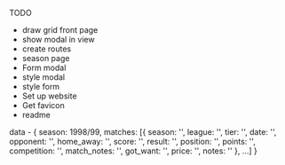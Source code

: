TODO

- draw grid front page
- show modal in view
- create routes
- season page
- Form modal
- style modal
- style form
- Set up website
- Get favicon
- readme

data -
{ 
    season: 1998/99,
    matches: [{
        season: '',
        league: '',
        tier: '',
        date: '',
        opponent: '',
        home_away: '',
        score: '',
        result: '',
        position: '',
        points: '',
        competition: '',
        match_notes: '',
        got_want: '',
        price: '',
        notes: ''
    }, ...]
 }
